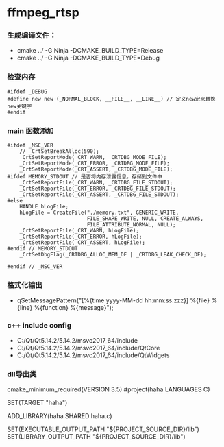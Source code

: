 # ffmpeg_rtsp
### 生成编译文件：
- cmake ../ -G Ninja -DCMAKE_BUILD_TYPE=Release
- cmake ../ -G Ninja -DCMAKE_BUILD_TYPE=Debug

### 检查内存
```
#ifdef _DEBUG
#define new new (_NORMAL_BLOCK, __FILE__, __LINE__) // 定义new宏来替换new关键字
#endif
```

### main 函数添加
```
#ifdef _MSC_VER
    // _CrtSetBreakAlloc(590);
    _CrtSetReportMode(_CRT_WARN, _CRTDBG_MODE_FILE);
    _CrtSetReportMode(_CRT_ERROR, _CRTDBG_MODE_FILE);
    _CrtSetReportMode(_CRT_ASSERT, _CRTDBG_MODE_FILE);
#ifdef MEMORY_STDOUT // 是否将内存泄露信息，存储到文件中
    _CrtSetReportFile(_CRT_WARN, _CRTDBG_FILE_STDOUT);
    _CrtSetReportFile(_CRT_ERROR, _CRTDBG_FILE_STDOUT);
    _CrtSetReportFile(_CRT_ASSERT, _CRTDBG_FILE_STDOUT);
#else
    HANDLE hLogFile;
    hLogFile = CreateFile("./memory.txt", GENERIC_WRITE,
                          FILE_SHARE_WRITE, NULL, CREATE_ALWAYS,
                          FILE_ATTRIBUTE_NORMAL, NULL);
    _CrtSetReportFile(_CRT_WARN, hLogFile);
    _CrtSetReportFile(_CRT_ERROR, hLogFile);
    _CrtSetReportFile(_CRT_ASSERT, hLogFile);
#endif // MEMORY_STDOUT
    _CrtSetDbgFlag(_CRTDBG_ALLOC_MEM_DF | _CRTDBG_LEAK_CHECK_DF);

#endif // _MSC_VER
```

### 格式化输出
- qSetMessagePattern("[%{time yyyy-MM-dd hh:mm:ss.zzz}] %{file} %{line} %{function} %{message}");

### c++ include config
- C:/Qt/Qt5.14.2/5.14.2/msvc2017_64/include
- C:/Qt/Qt5.14.2/5.14.2/msvc2017_64/include/QtCore
- C:/Qt/Qt5.14.2/5.14.2/msvc2017_64/include/QtWidgets

### dll导出类
cmake_minimum_required(VERSION 3.5)
#project(haha LANGUAGES C)

SET(TARGET "haha")

ADD_LIBRARY(haha SHARED haha.c)

SET(EXECUTABLE_OUTPUT_PATH "${PROJECT_SOURCE_DIR}/lib")
SET(LIBRARY_OUTPUT_PATH "${PROJECT_SOURCE_DIR}/lib")